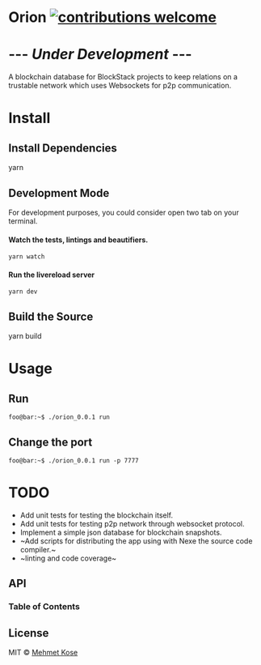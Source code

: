 # Orion [![contributions welcome](https://img.shields.io/badge/contributions-welcome-brightgreen.svg?style=flat)](https://github.com/mehmetkose/orion)

# --- _Under Development_ ---

A blockchain database for BlockStack projects to keep relations on a trustable network which uses Websockets for p2p communication. 

# Install

## Install Dependencies

yarn

## Development Mode

For development purposes, you could consider open two tab on your terminal.

#### Watch the tests, lintings and beautifiers.

```console
yarn watch
```
#### Run the livereload server
```console
yarn dev
```

## Build the Source

yarn build

# Usage

## Run

```console
foo@bar:~$ ./orion_0.0.1 run 
```

## Change the port

```console
foo@bar:~$ ./orion_0.0.1 run -p 7777
```

# TODO

-   Add unit tests for testing the blockchain itself.
-   Add unit tests for testing p2p network through websocket protocol. 
-   Implement a simple json database for blockchain snapshots.
-   ~Add scripts for distributing the app using with Nexe the source code compiler.~
-   ~linting and code coverage~

## API

<!-- Generated by documentation.js. Update this documentation by updating the source code. -->

### Table of Contents

## License

MIT © [Mehmet Kose](https://github.com/mehmetkose)
